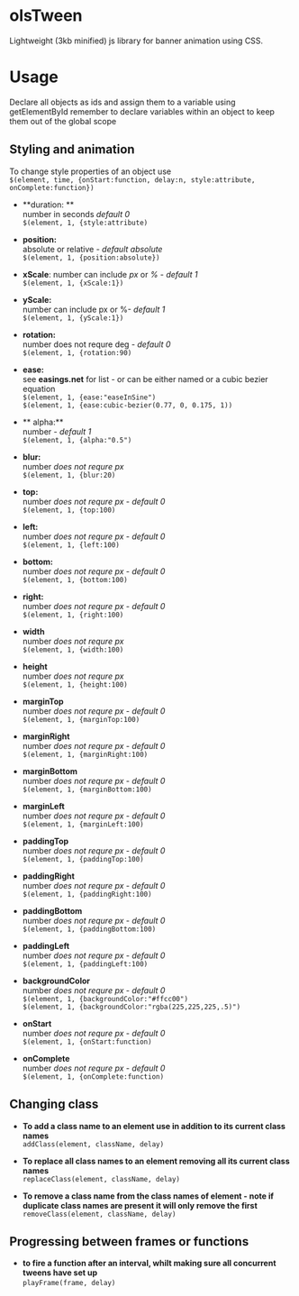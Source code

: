 # olsTween
Lightweight (3kb minified) js library for banner animation using CSS.

# Usage
Declare all objects as ids and assign them to a variable using getElementById
remember to declare variables within an object to keep them out of the global scope

## Styling and animation 

To change style properties of an object use  
```$(element, time, {onStart:function, delay:n, style:attribute, onComplete:function})```

* **duration: **  
number in seconds *default 0*  
```$(element, 1, {style:attribute)```  


* **position:**  
absolute or relative - *default absolute*  
```$(element, 1, {position:absolute})```


* **xScale**: 
number can include *px* or *%* - *default 1*  
```$(element, 1, {xScale:1})```


* **yScale:**  
number can include px or %- *default 1*  
```$(element, 1, {yScale:1})```


* **rotation:**  
number does not requre deg - *default 0*  
```$(element, 1, {rotation:90)```  


* **ease:**  
see **easings.net** for list -  or can be either named or a cubic bezier equation  
```$(element, 1, {ease:"easeInSine") ```  
```$(element, 1, {ease:cubic-bezier(0.77, 0, 0.175, 1))```  


* ** alpha:**  
number - *default 1*  
```$(element, 1, {alpha:"0.5")```


* **blur:**  
number *does not requre px*  
```$(element, 1, {blur:20)```  



* **top:**  
number *does not requre px* - *default 0*  
```$(element, 1, {top:100)```  


* **left:**  
number *does not requre px* - *default 0*  
```$(element, 1, {left:100)```  


* **bottom:**  
number *does not requre px* - *default 0*  
```$(element, 1, {bottom:100)```  


* **right:**  
number *does not requre px* - *default 0*  
```$(element, 1, {right:100)```  


* **width**  
number *does not requre px*  
```$(element, 1, {width:100)```  


* **height**  
number *does not requre px*  
```$(element, 1, {height:100)```  


* **marginTop**  
number *does not requre px* - *default 0*  
```$(element, 1, {marginTop:100)```  


* **marginRight**  
number *does not requre px* - *default 0*  
```$(element, 1, {marginRight:100)```  


* **marginBottom**  
number *does not requre px* - *default 0*  
```$(element, 1, {marginBottom:100)```  


* **marginLeft**  
number *does not requre px* - *default 0*  
```$(element, 1, {marginLeft:100)```  


* **paddingTop**  
number *does not requre px* - *default 0*  
```$(element, 1, {paddingTop:100)```  


* **paddingRight**  
number *does not requre px* - *default 0*  
```$(element, 1, {paddingRight:100)```  


* **paddingBottom**  
number *does not requre px* - *default 0*  
```$(element, 1, {paddingBottom:100)```  


* **paddingLeft**  
number *does not requre px* - *default 0*  
```$(element, 1, {paddingLeft:100)```  


* **backgroundColor**  
number *does not requre px* - *default 0*  
```$(element, 1, {backgroundColor:"#ffcc00")```  
```$(element, 1, {backgroundColor:"rgba(225,225,225,.5)")```  

* **onStart**  
number *does not requre px* - *default 0*  
```$(element, 1, {onStart:function)```  


* **onComplete**  
number *does not requre px* - *default 0*  
```$(element, 1, {onComplete:function)```  


## Changing class
* **To add a class name to an element use in addition to its current class names**  
```addClass(element, className, delay)```

* **To replace all class names to an element removing all its current class names**  
```replaceClass(element, className, delay)```

* **To remove a class name from the class names of element - note if duplicate class names are present it will only remove the first**  
```removeClass(element, className, delay)```

## Progressing between frames or functions
* **to fire a function after an interval, whilt making sure all concurrent tweens have set up**  
```playFrame(frame, delay)```

